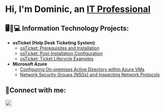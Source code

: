 <h1>Hi, I'm Dominic, an <a href="https://www.linkedin.com/in/dominic-young-b5266426a/">IT Professional</a>

<h2>🖥️📱💻 Information Technology Projects:</h2>

- <b>osTicket (Help Desk Ticketing System)</b>
  - [osTicket: Prerequisites and Installation](https://github.com/NicYoung01/osticket-prereqs)
  - [osTicket: Post-Installation Configuration](https://github.com/NicYoung01/post-install-config)
  - [osTicket: Ticket Lifecycle Examples](https://github.com/NicYoung01/ticket-lifecycle)
- <b>Microsoft Azure</b>
  - [Configuring On-premises Active Directory within Azure VMs](https://github.com/NicYoung01/configure-ad)
  - [Network Security Groups (NSGs) and Inspecting Network Protocols](https://github.com/NicYoung01/azure-network-protocols)

<h2>📇Connect with me:</h2>

[<img align="left" alt="Josh | LinkedIn" width="22px" src="https://cdn.jsdelivr.net/npm/simple-icons@v3/icons/linkedin.svg" />][linkedin]


[linkedin]: https://www.linkedin.com/in/dominic-young-b5266426a/
